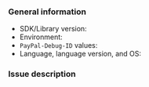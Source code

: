 <!-- ** General notice: if you have an API issue, see our [REST API issues](https://github.com/paypal/PayPal-REST-API-issues) repository, or contact [PayPal Tech Support](https://developer.paypal.com/support/). ** -->
### General information

* SDK/Library version: <!--  4.7.2 -->
* Environment: <!-- Is this issue in Sandbox or Production? -->
* `PayPal-Debug-ID` values: <!-- Report PayPal-Debug-IDs from any logs -->
* Language, language version, and OS: <!--  Java 1.8.0_101-b13 on Ubuntu 16.10 -->

### Issue description

<!-- To help us quickly reproduce your issue, include as many details as possible, such as logs, steps to reproduce, and so on.  If the issue reports a new feature, follow the [user story](https://en.wikipedia.org/wiki/User_story) format to clearly describe the use case. -->
